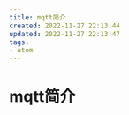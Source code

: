 ```yaml
---
title: mqtt简介
created: 2022-11-27 22:13:44
updated: 2022-11-27 22:13:47
tags: 
- atom
---
```


# mqtt简介
